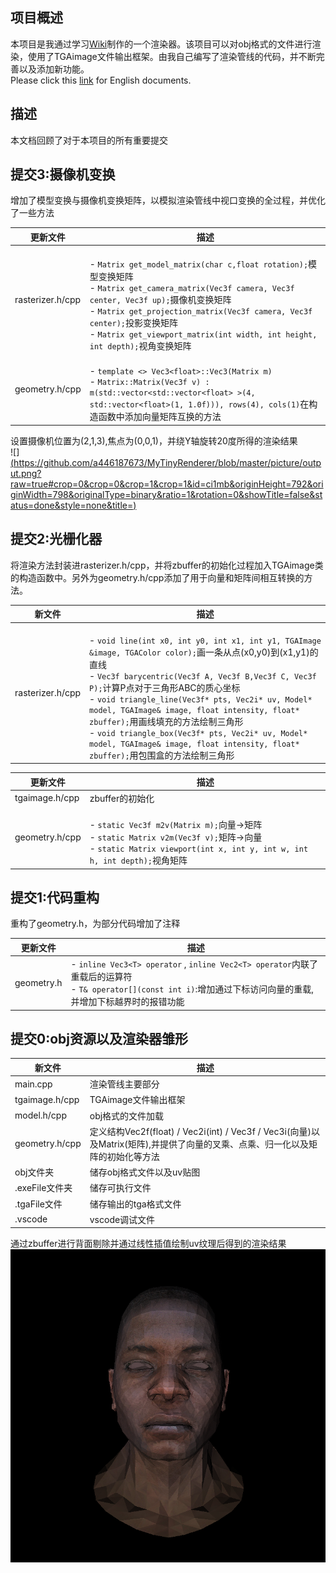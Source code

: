 ## 项目概述

本项目是我通过学习[Wiki](https://github.com/ssloy/tinyrenderer/wiki)制作的一个渲染器。该项目可以对obj格式的文件进行渲染，使用了TGAimage文件输出框架。由我自己编写了渲染管线的代码，并不断完善以及添加新功能。<br />Please click this [link](https://github.com/a446187673/MyTinyRenderer/blob/master/READMENG.md) for English documents.

## 描述

本文档回顾了对于本项目的所有重要提交
## 提交3:摄像机变换
增加了模型变换与摄像机变换矩阵，以模拟渲染管线中视口变换的全过程，并优化了一些方法

| 更新文件 | 描述 |
| --- | --- |
| rasterizer.h/cpp | <br />- `Matrix get_model_matrix(char c,float rotation);`模型变换矩阵<br />- `Matrix get_camera_matrix(Vec3f camera, Vec3f center, Vec3f up);`摄像机变换矩阵<br />- `Matrix get_projection_matrix(Vec3f camera, Vec3f center);`投影变换矩阵<br />- `Matrix get_viewport_matrix(int width, int height, int depth);`视角变换矩阵<br /> |
| geometry.h/cpp | <br />- `template <> Vec3<float>::Vec3(Matrix m)`<br />- `Matrix::Matrix(Vec3f v) : m(std::vector<std::vector<float> >(4, std::vector<float>(1, 1.0f))), rows(4), cols(1)`在构造函数中添加向量矩阵互换的方法<br /> |

设置摄像机位置为(2,1,3),焦点为(0,0,1)，并绕Y轴旋转20度所得的渲染结果<br />![][(https://github.com/a446187673/MyTinyRenderer/blob/master/picture/output.png?raw=true#crop=0&crop=0&crop=1&crop=1&id=ci1mb&originHeight=792&originWidth=798&originalType=binary&ratio=1&rotation=0&showTitle=false&status=done&style=none&title=)](https://raw.githubusercontent.com/a446187673/MyTinyRenderer/master/picture/Y20.png)

## 提交2:光栅化器

将渲染方法封装进rasterizer.h/cpp，并将zbuffer的初始化过程加入TGAimage类的构造函数中。另外为geometry.h/cpp添加了用于向量和矩阵间相互转换的方法。

| 新文件 | 描述 |
| --- | --- |
| rasterizer.h/cpp | <br />- `void line(int x0, int y0, int x1, int y1, TGAImage &image, TGAColor color);`画一条从点(x0,y0)到(x1,y1)的直线<br />- `Vec3f barycentric(Vec3f A, Vec3f B,Vec3f C, Vec3f P);`计算P点对于三角形ABC的质心坐标<br />- `void triangle_line(Vec3f* pts, Vec2i* uv, Model* model, TGAImage& image, float intensity, float* zbuffer);`用画线填充的方法绘制三角形<br />- `void triangle_box(Vec3f* pts, Vec2i* uv, Model* model, TGAImage& image, float intensity, float* zbuffer);`用包围盒的方法绘制三角形<br /> |

| 更新文件 | 描述 |
| --- | --- |
| tgaimage.h/cpp | zbuffer的初始化 |
| geometry.h/cpp | <br />- `static Vec3f m2v(Matrix m);`向量->矩阵<br />- `static Matrix v2m(Vec3f v);`矩阵->向量<br />- `static Matrix viewport(int x, int y, int w, int h, int depth);`视角矩阵<br /> |

## 提交1:代码重构

重构了geometry.h，为部分代码增加了注释

| 更新文件       | 描述                                                                                                                                             |
| ---------- | ---------------------------------------------------------------------------------------------------------------------------------------------- |
| geometry.h |  - `inline Vec3<T> operator` , `inline Vec2<T> operator`内联了重载后的运算符<br />- `T& operator[](const int i)`:增加通过下标访问向量的重载,并增加下标越界时的报错功能<br /> |
## 提交0:obj资源以及渲染器雏形
| 新文件 | 描述 |
| --- | --- |
| main.cpp | 渲染管线主要部分 |
| tgaimage.h/cpp | TGAimage文件输出框架 |
| model.h/cpp | obj格式的文件加载 |
| geometry.h/cpp | 定义结构Vec2f(float) / Vec2i(int) / Vec3f / Vec3i(向量)以及Matrix(矩阵),并提供了向量的叉乘、点乘、归一化以及矩阵的初始化等方法 |
| obj文件夹 | 储存obj格式文件以及uv贴图 |
| .exeFile文件夹 | 储存可执行文件 |
| .tgaFile文件 | 储存输出的tga格式文件 |
| .vscode | vscode调试文件 |

通过zbuffer进行背面剔除并通过线性插值绘制uv纹理后得到的渲染结果<br />![](https://github.com/a446187673/MyTinyRenderer/blob/master/picture/output.png?raw=true#crop=0&crop=0&crop=1&crop=1&id=ci1mb&originHeight=792&originWidth=798&originalType=binary&ratio=1&rotation=0&showTitle=false&status=done&style=none&title=)
